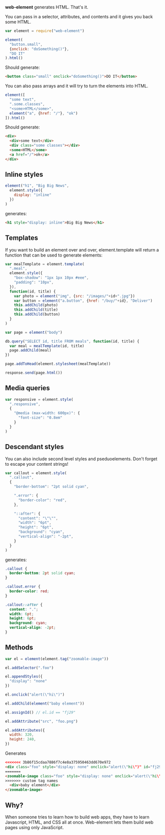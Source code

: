 **web-element** generates HTML. That's it.

You can pass in a selector, attributes, and contents and it gives you back some HTML.

```javascript
var element = require("web-element")

element(
  "button.small", 
  {onclick: "doSomething()"},
  "DO IT"
).html()
```

Should generate:

```html
<button class="small" onclick="doSomething()">DO IT</button>
```

You can also pass arrays and it will try to turn the elements into HTML.

```javascript
element([
  "some text",
  ".some.classes",
  "<some>HTML</some>",
  element("a", {href: "/"}, "ok")
]).html()
```

Should generate:

```html
<div>
  <div>some text</div>
  <div class="some classes"></div>
  <some>HTML</some>
  <a href="/">ok</a>
</div>
```

## Inline styles

```javascript
element("h1", "Big Big News",
  element.style({
    display: "inline"
  })
)
```

generates:

```html
<h1 style="display: inline">Big Big News</h1>
```

## Templates

If you want to build an element over and over, element.template will return a function that can be used to generate elements:

```javascript
var mealTemplate = element.template(
  ".meal",
  element.style({
    "box-shadow": "1px 1px 10px #eee",
    "padding": "10px",
  }),
  function(id, title) {
    var photo = element("img", {src: "/images/"+id+".jpg"})
    var button = element("a.button", {href: "/buy/"+id}, "Deliver")
    this.addChild(photo)
    this.addChild(title)
    this.addChild(button)
  }
)

var page = element("body")

db.query("SELECT id, title FROM meals", function(id, title) {
  var meal = mealTemplate(id, title)
  page.addChild(meal)
})

page.addToHead(element.stylesheet(mealTemplate))

response.send(page.html())
```

## Media queries

```javascript
var responsive = element.style(
  ".responsive",
  {
    "@media (max-width: 600px)": {
      "font-size": "0.8em"
    }
  }
)
```

## Descendant styles

You can also include second level styles and pseduoelements. Don't forget to escape your content strings!

```javascript
var callout = element.style(
  ".callout",
  {
    "border-bottom": "2pt solid cyan",

    ".error": {
      "border-color": "red",
    },

    "::after": {
      "content": "\"\"",
      "width": "6pt",
      "height": "6pt",
      "background": "cyan",
      "vertical-align": "-2pt",
    }
  }
)
```

generates:

```css
.callout {
  border-bottom: 2pt solid cyan;
}

.callout.error {
  border-color: red;
}

.callout::after {
  content: ".";
  width: 6pt;
  height: 6pt;
  background: cyan;
  vertical-align: -2pt;
}
```

## Methods

```javascript
var el = element(element.tag("zoomable-image"))

el.addSelector(".foo")

el.appendStyles({
  "display": "none"
})

el.onclick("alert(\"hi\")")

el.addChild(element("baby element"))

el.assignId() // el.id == "fj29"

el.addAttribute("src", "foo.png")

el.addAttributes({
  width: 320,
  height: 240,
})
```

Generates

```html
<<<<<<< 3b86f15cdaa7886f7c4e8a375950463dd670e972
<div class="foo" style="display: none" onclick="alert(\"hi\")" id="fj29" src="foo.png" width="320" height="240">
=======
<zoomable-image class="foo" style="display: none" onclick="alert(\"hi\")" id="fj29" src="foo.png" width="320" height="240">
>>>>>>> custom tag names
  <div>baby element</div>
</zoomable-image>
```

## Why?

When someone tries to learn how to build web apps, they have to learn Javascript, HTML, and CSS all at once. Web-element lets them build web pages using only JavaScript.
